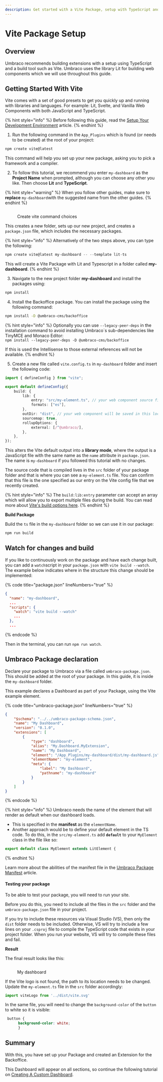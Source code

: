 ```yaml
---
description: Get started with a Vite Package, setup with TypeScript and Lit
---
```


# Vite Package Setup

## Overview

Umbraco recommends building extensions with a setup using TypeScript and a build tool such as Vite. Umbraco uses the library Lit for building web components which we will use throughout this guide.

## Getting Started With Vite

Vite comes with a set of good presets to get you quickly up and running with libraries and languages. For example: Lit, Svelte, and Vanilla Web Components with both JavaScript and TypeScript.

{% hint style="info" %}
Before following this guide, read the [Setup Your Development Environment](./) article.
{% endhint %}

1. Run the following command in the `App_Plugins` which is found (or needs to be created) at the root of your project:

```bash
npm create vite@latest
```

This command will help you set up your new package, asking you to pick a framework and a compiler.

2. To follow this tutorial, we recommend you enter `my-dashboard` as the **Project Name** when prompted, although you can choose any other you like. Then choose **Lit** and **TypeScript**.

{% hint style="warning" %}
When you follow other guides, make sure to **replace** `my-dashboard`with the suggested name from the other guides.
{% endhint %}

<figure><img src="../../../.gitbook/assets/Vite_Package_Setup_Image_Install (1).png" alt=""><figcaption><p>Create vite command choices</p></figcaption></figure>

This creates a new folder, sets up our new project, and creates a `package.json` file, which includes the necessary packages.

{% hint style="info" %}
Alternatively of the two steps above, you can type the following:

```typescript
npm create vite@latest my-dashboard -- --template lit-ts
```

This will create a Vite Package with Lit and Typescript in a folder called **my-dashboard**.
{% endhint %}

3. Navigate to the new project folder **my-dashboard** and install the packages using:

```bash
npm install
```

4. Install the Backoffice package. You can install the package using the following command:

```bash
npm install -D @umbraco-cms/backoffice
```

{% hint style="info" %}
Optionally you can use `--legacy-peer-deps` in the installation command to avoid installing Umbraco´s sub-dependencies like TinyMCE and Monaco Editor:\
`npm install --legacy-peer-deps -D @umbraco-cms/backoffice`

If this is used the Intellisense to those external references will not be available.
{% endhint %}

5. Create a new file called `vite.config.ts` in `my-dashboard` folder and insert the following code:

```ts
import { defineConfig } from "vite";

export default defineConfig({
    build: {
        lib: {
            entry: "src/my-element.ts", // your web component source file
            formats: ["es"],
        },
        outDir: "dist", // your web component will be saved in this location
        sourcemap: true,
        rollupOptions: {
            external: [/^@umbraco/],
        },
    },
});
```

This alters the Vite default output into a **library mode**, where the output is a JavaScript file with the same name as the `name` attribute in `package.json`. The name is `my-dashboard` if you followed this tutorial with no changes.

The source code that is compiled lives in the `src` folder of your package folder and that is where you can see a `my-element.ts` file. You can confirm that this file is the one specified as our entry on the Vite config file that we recently created.

{% hint style="info" %}
The `build:lib:entry` parameter can accept an array which will allow you to export multiple files during the build. You can read more about [Vite's build options here](https://vitejs.dev/config/build-options.html#build-lib).
{% endhint %}

**Build Package**

Build the `ts` file in the `my-dashboard` folder so we can use it in our package:

```bash
npm run build
```

## Watch for changes and build

If you like to continuously work on the package and have each change built, you can add a `watch`script in your `package.json` with `vite build --watch`. The example below indicates where in the structure this change should be implemented:

{% code title="package.json" lineNumbers="true" %}

```json
{
  "name": "my-dashboard",
  ...
  "scripts": {
    "watch": "vite build --watch"
    ...
  },
  ...
```

{% endcode %}

Then in the terminal, you can run `npm run watch`.

## Umbraco Package declaration

Declare your package to Umbraco via a file called `umbraco-package.json`. This should be added at the root of your package. In this guide, it is inside the `my-dashboard` folder.

This example declares a Dashboard as part of your Package, using the Vite example element.

{% code title="umbraco-package.json" lineNumbers="true" %}

```json
{
    "$schema": "../../umbraco-package-schema.json",
    "name": "My Dashboard",
    "version": "0.1.0",
    "extensions": [
        {
            "type": "dashboard",
            "alias": "My.Dashboard.MyExtension",
            "name": "My Dashboard",
            "element": "/App_Plugins/my-dashboard/dist/my-dashboard.js",
            "elementName": "my-element",
            "meta": {
                "label": "My Dashboard",
                "pathname": "my-dashboard"
            }
        }
    ]
}
```

{% endcode %}

{% hint style="info" %}
Umbraco needs the name of the element that will render as default when our dashboard loads.

* This is specified in the **manifest** as the `elementName`.
* Another approach would be to define your default element in the TS code. To do this, in the `src/my-element.ts` add **`default`** to your `MyElement` class in the file like so:

```ts
export default class MyElement extends LitElement {
```

{% endhint %}

Learn more about the abilities of the manifest file in the [Umbraco Package Manifest](../../property-editors/package-manifest.md) article.

#### Testing your package

To be able to test your package, you will need to run your site.

Before you do this, you need to include all the files in the `src` folder and the `umbraco-package.json` file in your project.

If you try to include these resources via Visual Studio (VS), then only the `dist` folder needs to be included. Otherwise, VS will try to include a few lines on your `.csproj` file to compile the TypeScript code that exists in your project folder. When you run your website, VS will try to compile these files and fail.

**Result**

The final result looks like this:

<figure><img src="../../../.gitbook/assets/Vite_Package_Setup_Dashboard (1).png" alt=""><figcaption><p>My dashboard</p></figcaption></figure>

If the Vite logo is not found, the path to its location needs to be changed. Update the `my-element.ts` file in the `src` folder accordingly:

```typescript
import viteLogo from '../dist/vite.svg'
```

In the same file, you will need to change the `background-color` of the `button` to white so it is visible:

```css
 button {
      background-color: white;
      }
```

## Summary

With this, you have set up your Package and created an Extension for the Backoffice.

This Dashboard will appear on all sections, so continue the following tutorial on [Creating A Custom Dashboard](../../tutorials/creating-a-custom-dashboard.md).
